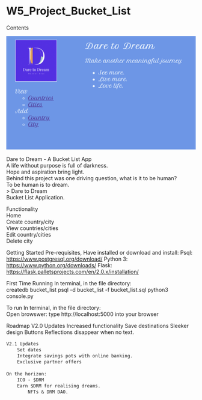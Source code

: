 # W5_Project_Bucket_List

Contents

![This is an image](/imgs/D2D_Home.png)

Dare to Dream - A Bucket List App  
     A life without purpose is full of darkness.   
    Hope and aspiration bring light.  
    Behind this project was one driving question, what is it to be human?  
           To be human is to dream.  
              > Dare to Dream  
                       Bucket List Application.  

Functionality  
    Home  
    Create country/city  
    View countries/cities    
    Edit country/cities  
    Delete city

Getting Started
Pre-requisites, 
    Have installed or download and install:
        Psql: https://www.postgresql.org/download/
        Python 3: https://www.python.org/downloads/
        Flask: https://flask.palletsprojects.com/en/2.0.x/installation/

First Time Running
    In terminal, in the file directory:   
        createdb bucket_list
        psql -d bucket_list -f bucket_list.sql
        python3 console.py

To run
    In terminal, in the file directory:  
        Open browswer:
        type http://localhost:5000 into your browser

Roadmap
    V2.0 Updates
        Increased functionality
        Save destinations
        Sleeker design
        Buttons
        Reflections disappear when no text.

    V2.1 Updates
        Set dates
        Integrate savings pots with online banking.
        Exclusive partner offers

    On the horizon:
        ICO - $DRM
        Earn $DRM for realising dreams. 
            NFTs & DRM DAO.
